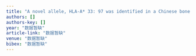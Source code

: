 ```yaml
---
title: "A novel allele, HLA-A* 33: 97 was identified in a Chinese bone marrow donor."
authors: []
authors-key: []
year: "数据暂缺"
article-link: "数据暂缺"
venue: "数据暂缺"
bibex: "数据暂缺"
---
```

